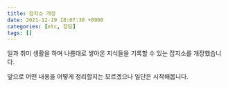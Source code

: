 ```yaml
---
title: 잡지소 개장
date: 2021-12-19 18:07:38 +0900
categories: [etc, 잡담]
tags: []
---
```


일과 취미 생활을 하며 나름대로 쌓아온 지식들을 기록할 수 있는 잡지소를 개장했습니다.

앞으로 어떤 내용을 어떻게 정리할지는 모르겠으나 일단은 시작해봅니다.
